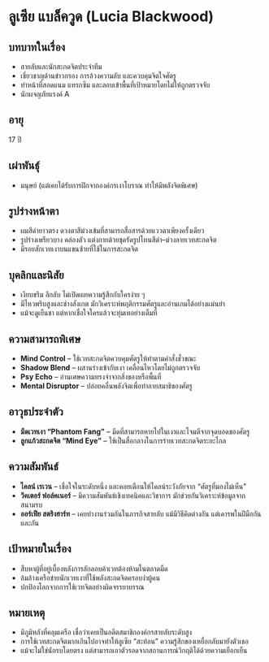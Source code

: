 # ลูเซีย แบล็ควูด (Lucia Blackwood)

## บทบาทในเรื่อง
- สายลับและนักสะกดจิตประจำทีม
- เชี่ยวชาญด้านข่าวกรอง การล้วงความลับ และควบคุมจิตใจศัตรู
- ทำหน้าที่สอดแนม แทรกซึม และลอบเข้าพื้นที่เป้าหมายโดยไม่ให้ถูกตรวจจับ
- นักผจญภัยแรงค์ A 
## อายุ
17 ปี

## เผ่าพันธุ์
- มนุษย์ (แต่เคยได้รับการฝึกจากองค์กรเงาโบราณ ทำให้มีพลังจิตพิเศษ)

## รูปร่างหน้าตา
- ผมสีดำยาวตรง ดวงตาสีม่วงเข้มที่สามารถสื่อสารด้วยแววตาเพียงครั้งเดียว
- รูปร่างเพรียวบาง คล่องตัว แต่งกายด้วยชุดรัดรูปโทนสีดำ–ม่วงลายเวทสะกดจิต
- มีรอยสักเวทเงาบนแขนซ้ายที่ใช้ในการสะกดจิต

## บุคลิกและนิสัย
- เงียบขรึม ลึกลับ ไม่เปิดเผยความรู้สึกกับใครง่าย ๆ
- มีไหวพริบสูงและช่างสังเกต มักวิเคราะห์พฤติกรรมศัตรูและอ่านเกมได้อย่างแม่นยำ
- แม้จะดูเย็นชา แต่หากเชื่อใจใครแล้วจะทุ่มเทอย่างเต็มที่

## ความสามารถพิเศษ
- **Mind Control** – ใช้เวทสะกดจิตควบคุมศัตรูให้ทำตามคำสั่งชั่วขณะ
- **Shadow Blend** – ผสานร่างเข้ากับเงา เคลื่อนไหวโดยไม่ถูกตรวจจับ
- **Psy Echo** – อ่านเศษความทรงจำจากสิ่งของหรือพื้นที่
- **Mental Disruptor** – ปล่อยคลื่นพลังจิตเพื่อทำลายสมาธิของศัตรู

## อาวุธประจำตัว
- **มีดเวทเงา “Phantom Fang”** – มีดที่สามารถหายไปในเงาและโจมตีจากจุดบอดของศัตรู
- **ลูกแก้วสะกดจิต “Mind Eye”** – ใช้เป็นสื่อกลางในการร่ายเวทสะกดจิตระยะไกล

## ความสัมพันธ์
- **ไคลน์ เรเวน** – เชื่อใจในระดับหนึ่ง และคอยเตือนให้ไคลน์ระวังภัยจาก “ศัตรูที่มองไม่เห็น”
- **วิคเตอร์ ฟอล์คเนอร์** – มีความสัมพันธ์เชิงเทคนิคและวิชาการ มักช่วยกันวิเคราะห์ข้อมูลจากสนามรบ
- **ออร์เฟีย สตริงฮาร์ท** – เคยทำงานร่วมกันในภารกิจสายลับ แม้มีวิธีคิดต่างกัน แต่เคารพในฝีมือกันและกัน

## เป้าหมายในเรื่อง
- สืบหาผู้ที่อยู่เบื้องหลังการลักลอบค้าเวทต้องห้ามในตลาดมืด
- ล้มล้างเครือข่ายนักเวทเงาที่ใช้พลังสะกดจิตครอบงำผู้คน
- ปกป้องโลกจากการใช้เวทจิตอย่างผิดจรรยาบรรณ

## หมายเหตุ
- มีภูมิหลังที่คลุมเครือ เชื่อว่าเคยเป็นอดีตสมาชิกองค์กรสายลับระดับสูง
- การใช้เวทสะกดจิตมากเกินไปอาจทำให้ลูเซีย “สะท้อน” ความรู้สึกของเหยื่อกลับมายังตัวเธอ
- แม้จะไม่ใช่นักรบโดยตรง แต่สามารถเอาตัวรอดจากสถานการณ์วิกฤติได้ด้วยความเยือกเย็น